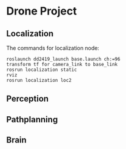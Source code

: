 # Drone Project
## Localization

The commands for localization node: 
```
roslaunch dd2419_launch base.launch ch:=96
transform tf for camera_link to base_link
rosrun localization static
rviz 
rosrun localization loc2
```
## Perception

## Pathplanning

## Brain
